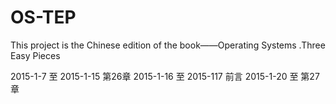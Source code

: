 # OS-TEP
This project is the Chinese edition of the book——Operating Systems .Three Easy Pieces

2015-1-7 至 2015-1-15 第26章
2015-1-16 至 2015-117 前言
2015-1-20 至     第27章
